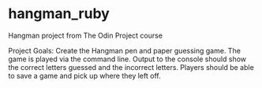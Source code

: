 # hangman_ruby
Hangman project from The Odin Project course

Project Goals: 
Create the Hangman pen and paper guessing game. The game is played via the command line. Output to the console should show the correct letters guessed and the incorrect letters. Players should be able to save a game and pick up where they left off.